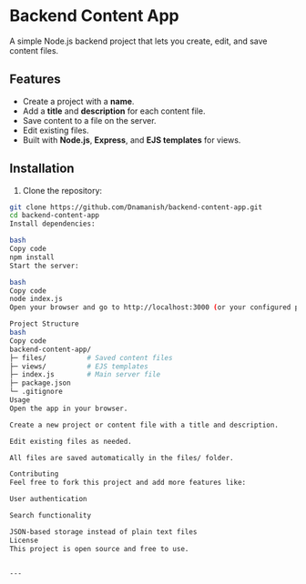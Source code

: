 # Backend Content App

A simple Node.js backend project that lets you create, edit, and save content files.

## Features

- Create a project with a **name**.
- Add a **title** and **description** for each content file.
- Save content to a file on the server.
- Edit existing files.
- Built with **Node.js**, **Express**, and **EJS templates** for views.

## Installation

1. Clone the repository:

```bash
git clone https://github.com/Dnamanish/backend-content-app.git
cd backend-content-app
Install dependencies:

bash
Copy code
npm install
Start the server:

bash
Copy code
node index.js
Open your browser and go to http://localhost:3000 (or your configured port).

Project Structure
bash
Copy code
backend-content-app/
├─ files/          # Saved content files
├─ views/          # EJS templates
├─ index.js        # Main server file
├─ package.json
└─ .gitignore
Usage
Open the app in your browser.

Create a new project or content file with a title and description.

Edit existing files as needed.

All files are saved automatically in the files/ folder.

Contributing
Feel free to fork this project and add more features like:

User authentication

Search functionality

JSON-based storage instead of plain text files
License
This project is open source and free to use.


---

